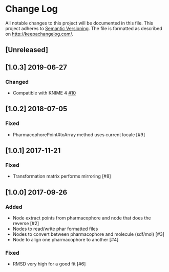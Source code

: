# Change Log
All notable changes to this project will be documented in this file.
This project adheres to [Semantic Versioning](http://semver.org/).
The file is formatted as described on http://keepachangelog.com/.

## [Unreleased]

## [1.0.3] 2019-06-27

### Changed

- Compatible with KNIME 4 [#10](https://github.com/3D-e-Chem/knime-pharmacophore/issues/10)

## [1.0.2] 2018-07-05

### Fixed

- PharmacophorePoint#toArray method uses current locale [#9]

## [1.0.1] 2017-11-21

### Fixed

- Transformation matrix performs mirroring [#8]

## [1.0.0] 2017-09-26

### Added

- Node extract points from pharmacophore and node that does the reverse [#2]
- Nodes to read/write phar formatted files
- Nodes to convert between pharmacophore and molecule (sdf/mol) [#3]
- Node to align one pharmacophore to another [#4]

### Fixed

- RMSD very high for a good fit [#6]
